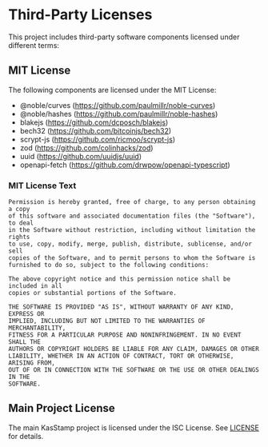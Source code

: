 # Third-Party Licenses

This project includes third-party software components licensed under different terms:

## MIT License

The following components are licensed under the MIT License:

- @noble/curves (https://github.com/paulmillr/noble-curves)
- @noble/hashes (https://github.com/paulmillr/noble-hashes)
- blakejs (https://github.com/dcposch/blakejs)
- bech32 (https://github.com/bitcoinjs/bech32)
- scrypt-js (https://github.com/ricmoo/scrypt-js)
- zod (https://github.com/colinhacks/zod)
- uuid (https://github.com/uuidjs/uuid)
- openapi-fetch (https://github.com/drwpow/openapi-typescript)

### MIT License Text

```
Permission is hereby granted, free of charge, to any person obtaining a copy
of this software and associated documentation files (the "Software"), to deal
in the Software without restriction, including without limitation the rights
to use, copy, modify, merge, publish, distribute, sublicense, and/or sell
copies of the Software, and to permit persons to whom the Software is
furnished to do so, subject to the following conditions:

The above copyright notice and this permission notice shall be included in all
copies or substantial portions of the Software.

THE SOFTWARE IS PROVIDED "AS IS", WITHOUT WARRANTY OF ANY KIND, EXPRESS OR
IMPLIED, INCLUDING BUT NOT LIMITED TO THE WARRANTIES OF MERCHANTABILITY,
FITNESS FOR A PARTICULAR PURPOSE AND NONINFRINGEMENT. IN NO EVENT SHALL THE
AUTHORS OR COPYRIGHT HOLDERS BE LIABLE FOR ANY CLAIM, DAMAGES OR OTHER
LIABILITY, WHETHER IN AN ACTION OF CONTRACT, TORT OR OTHERWISE, ARISING FROM,
OUT OF OR IN CONNECTION WITH THE SOFTWARE OR THE USE OR OTHER DEALINGS IN THE
SOFTWARE.
```

## Main Project License

The main KasStamp project is licensed under the ISC License. See [LICENSE](./LICENSE) for details.




